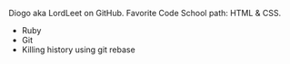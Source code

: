 Diogo aka LordLeet on GitHub.
Favorite Code School path: HTML & CSS.
* Ruby
* Git
* Killing history using git rebase
